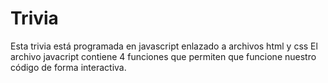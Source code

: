 # Trivia
Esta trivia está programada en javascript enlazado a archivos html y css
El archivo javacript contiene 4 funciones que permiten que funcione nuestro código de forma interactiva.
